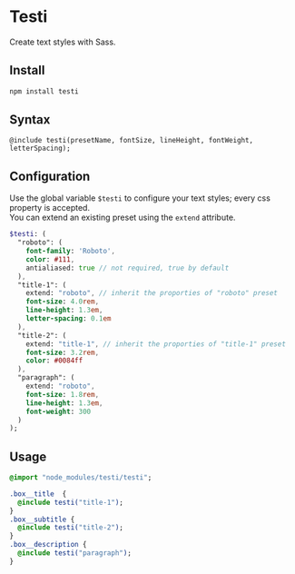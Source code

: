 # Testi
Create text styles with Sass.

## Install

```sh
npm install testi
```

## Syntax

```
@include testi(presetName, fontSize, lineHeight, fontWeight, letterSpacing);
```

## Configuration

Use the global variable ```$testi``` to configure your text styles; every css property is accepted.<br />
You can extend an existing preset using the ```extend``` attribute.

```sass
$testi: (
  "roboto": (
    font-family: 'Roboto',
    color: #111,
    antialiased: true // not required, true by default
  ),
  "title-1": (
    extend: "roboto", // inherit the proporties of "roboto" preset
    font-size: 4.0rem,
    line-height: 1.3em,
    letter-spacing: 0.1em
  ),
  "title-2": (
    extend: "title-1", // inherit the proporties of "title-1" preset
    font-size: 3.2rem,
    color: #0084ff
  ),
  "paragraph": (
    extend: "roboto",
    font-size: 1.8rem,
    line-height: 1.3em,
    font-weight: 300
  )
);
```

## Usage

```sass
@import "node_modules/testi/testi";
```

```sass
.box__title  {
  @include testi("title-1");
}
.box__subtitle {
  @include testi("title-2");
}
.box__description {
  @include testi("paragraph");
}
```
